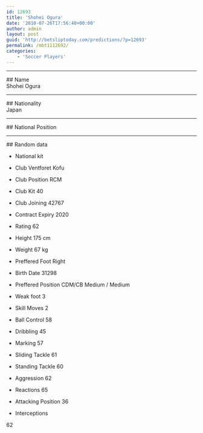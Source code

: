 ```yaml
---
id: 12693
title: 'Shohei Ogura'
date: '2010-07-26T17:56:40+00:00'
author: admin
layout: post
guid: 'http://betsliptoday.com/predictions/?p=12693'
permalink: /mbt1112692/
categories:
    - 'Soccer Players'
---
```


- - - - - -

\## Name  
 Shohei Ogura

- - - - - -

\## Nationality  
 Japan

- - - - - -

\## National Position

- - - - - -

\## Random data

- National kit
- Club
 Ventforet Kofu

- Club Position
 RCM

- Club Kit
 40

- Club Joining
 42767

- Contract Expiry
 2020

- Rating
 62

- Height
 175 cm

- Weight
 67 kg

- Preffered Foot
 Right

- Birth Date
 31298

- Preffered Position
 CDM/CB Medium / Medium

- Weak foot
 3

- Skill Moves
 2

- Ball Control
 58

- Dribbling
 45

- Marking
 57

- Sliding Tackle
 61

- Standing Tackle
 60

- Aggression
 62

- Reactions
 65

- Attacking Position
 36

- Interceptions

 62